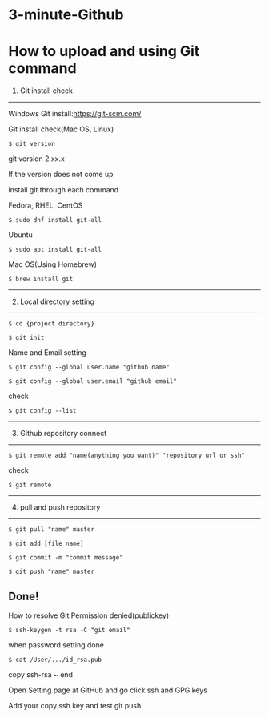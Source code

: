 # 3-minute-Github
How to upload and using Git command
=====================================

1. Git install check
----------------------
Windows Git install:https://git-scm.com/

Git install check(Mac OS, Linux)
<pre><code>$ git version
</code></pre>
git version 2.xx.x

If the version does not come up

install git through each command

Fedora, RHEL, CentOS
<pre><code>$ sudo dnf install git-all
</code></pre>
Ubuntu
<pre><code>$ sudo apt install git-all
</code></pre>
Mac OS(Using Homebrew)
<pre><code>$ brew install git
</code></pre>
----------------------
2. Local directory setting
----------------------
<pre><code>$ cd {project directory}
</code></pre>
<pre><code>$ git init
</code></pre>

Name and Email setting
<pre><code>$ git config --global user.name "github name"
</code></pre>
<pre><code>$ git config --global user.email "github email"
</code></pre>

check 
<pre><code>$ git config --list
</code></pre>


----------------------
3. Github repository connect
----------------------
<pre><code>$ git remote add "name(anything you want)" "repository url or ssh"
</code></pre>

check
<pre><code>$ git remote
</code></pre>

----------------------
4. pull and push repository
----------------------
<pre><code>$ git pull "name" master
</code></pre>
<pre><code>$ git add [file name]
</code></pre>
<pre><code>$ git commit -m "commit message"
</code></pre>
<pre><code>$ git push "name" master
</code></pre>


Done!
-----------------------------------------------------------------------------
How to resolve Git Permission denied(publickey)
<pre><code>$ ssh-keygen -t rsa -C "git email"
</code></pre>

when password setting done
<pre><code>$ cat /User/.../id_rsa.pub
</code></pre>

copy ssh-rsa ~ end 

Open Setting page at GitHub and go click ssh and GPG keys

Add your copy ssh key and test git push
